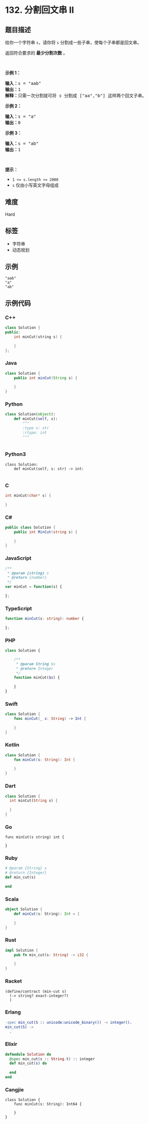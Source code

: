 # 132. 分割回文串 II

## 题目描述

<p>给你一个字符串 <code>s</code>，请你将 <code>s</code> 分割成一些子串，使每个子串都是<span data-keyword="palindrome-string">回文串</span>。</p>

<p>返回符合要求的 <strong>最少分割次数</strong> 。</p>

<div class="original__bRMd">
<div>
<p>&nbsp;</p>

<p><strong>示例 1：</strong></p>

<pre>
<strong>输入：</strong>s = "aab"
<strong>输出：</strong>1
<strong>解释：</strong>只需一次分割就可将&nbsp;<em>s </em>分割成 ["aa","b"] 这样两个回文子串。
</pre>

<p><strong>示例 2：</strong></p>

<pre>
<strong>输入：</strong>s = "a"
<strong>输出：</strong>0
</pre>

<p><strong>示例 3：</strong></p>

<pre>
<strong>输入：</strong>s = "ab"
<strong>输出：</strong>1
</pre>

<p>&nbsp;</p>

<p><strong>提示：</strong></p>

<ul>
	<li><code>1 &lt;= s.length &lt;= 2000</code></li>
	<li><code>s</code> 仅由小写英文字母组成</li>
</ul>
</div>
</div>


## 难度

Hard

## 标签

- 字符串
- 动态规划

## 示例

```
"aab"
"a"
"ab"
```

## 示例代码

### C++

```cpp
class Solution {
public:
    int minCut(string s) {
        
    }
};
```

### Java

```java
class Solution {
    public int minCut(String s) {
        
    }
}
```

### Python

```python
class Solution(object):
    def minCut(self, s):
        """
        :type s: str
        :rtype: int
        """
        
```

### Python3

```python3
class Solution:
    def minCut(self, s: str) -> int:
        
```

### C

```c
int minCut(char* s) {
    
}
```

### C#

```csharp
public class Solution {
    public int MinCut(string s) {
        
    }
}
```

### JavaScript

```javascript
/**
 * @param {string} s
 * @return {number}
 */
var minCut = function(s) {
    
};
```

### TypeScript

```typescript
function minCut(s: string): number {
    
};
```

### PHP

```php
class Solution {

    /**
     * @param String $s
     * @return Integer
     */
    function minCut($s) {
        
    }
}
```

### Swift

```swift
class Solution {
    func minCut(_ s: String) -> Int {
        
    }
}
```

### Kotlin

```kotlin
class Solution {
    fun minCut(s: String): Int {
        
    }
}
```

### Dart

```dart
class Solution {
  int minCut(String s) {
    
  }
}
```

### Go

```golang
func minCut(s string) int {
    
}
```

### Ruby

```ruby
# @param {String} s
# @return {Integer}
def min_cut(s)
    
end
```

### Scala

```scala
object Solution {
    def minCut(s: String): Int = {
        
    }
}
```

### Rust

```rust
impl Solution {
    pub fn min_cut(s: String) -> i32 {
        
    }
}
```

### Racket

```racket
(define/contract (min-cut s)
  (-> string? exact-integer?)
  )
```

### Erlang

```erlang
-spec min_cut(S :: unicode:unicode_binary()) -> integer().
min_cut(S) ->
  .
```

### Elixir

```elixir
defmodule Solution do
  @spec min_cut(s :: String.t) :: integer
  def min_cut(s) do
    
  end
end
```

### Cangjie

```cangjie
class Solution {
    func minCut(s: String): Int64 {

    }
}
```

